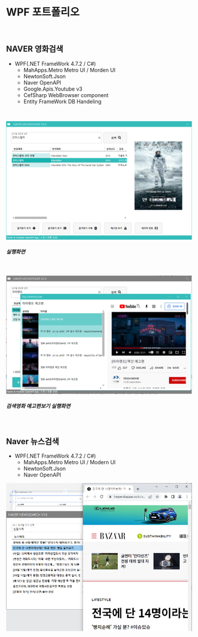 # WPF 포트폴리오
<br/>

## NAVER 영화검색
- WPF(.NET FrameWork 4.7.2 / C#)
  - MahApps.Metro Metro UI / Morden UI
  - NewtonSoft.Json
  - Naver OpenAPI
  - Google.Apis.Youtube v3
  - CefSharp WebBrowser component
  - Entity FrameWork DB Handeling
<br/>

![NaverMovieFinder](https://github.com/colle123/StudyWPF/blob/main/Capture/Interstellar.png)
##### 실행화면
<br/>

![YoutubePlay](https://github.com/colle123/StudyWPF/blob/main/Capture/YoutubeSearch.png) 
##### 검색영화 예고편보기 실행화면
<br/>

## Naver 뉴스검색
- WPF(.NET FrameWork 4.7.2 / C#)
  - MahApps.Metro Metro UI / Modern UI
  - NewtonSoft.Json
  - Naver OpenAPI

![NaverNewsSearch](https://github.com/colle123/StudyWPF/blob/main/Capture/NaverNewsSearch.png)

